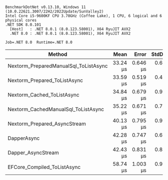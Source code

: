 ```

BenchmarkDotNet v0.13.10, Windows 11 (10.0.22621.3007/22H2/2022Update/SunValley2)
Intel Core i5-9600KF CPU 3.70GHz (Coffee Lake), 1 CPU, 6 logical and 6 physical cores
.NET SDK 8.0.101
  [Host]   : .NET 8.0.1 (8.0.123.58001), X64 RyuJIT AVX2
  .NET 8.0 : .NET 8.0.1 (8.0.123.58001), X64 RyuJIT AVX2

Job=.NET 8.0  Runtime=.NET 8.0  

```
| Method                                | Mean     | Error    | StdDev   | Gen0   | Gen1   | Allocated |
|-------------------------------------- |---------:|---------:|---------:|-------:|-------:|----------:|
| Nextorm_PreparedManualSql_ToListAsync | 33.24 μs | 0.646 μs | 0.692 μs | 0.3052 |      - |   1.66 KB |
| Nextorm_Prepared_ToListAsync          | 33.59 μs | 0.519 μs | 0.486 μs | 0.3052 |      - |   1.66 KB |
| Nextorm_Cached_ToListAsync            | 34.84 μs | 0.679 μs | 0.974 μs | 0.4883 |      - |   2.41 KB |
| Nextorm_CachedManualSql_ToListAsync   | 35.22 μs | 0.671 μs | 0.745 μs | 0.5493 |      - |   2.53 KB |
| Nextorm_Prepared_AsyncStream          | 40.13 μs | 0.795 μs | 0.916 μs | 0.3052 |      - |   1.63 KB |
| DapperAsync                           | 42.28 μs | 0.747 μs | 0.662 μs | 0.3662 |      - |   1.88 KB |
| Dapper_AsyncStream                    | 42.43 μs | 0.831 μs | 0.889 μs | 0.3662 |      - |    1.8 KB |
| EFCore_Compiled_ToListAsync           | 58.74 μs | 1.003 μs | 0.939 μs | 1.5259 | 0.4883 |   7.19 KB |
